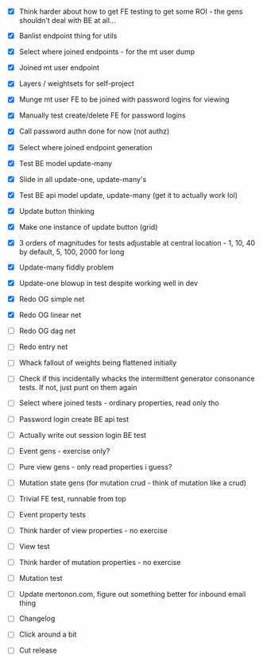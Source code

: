 - [x] Think harder about how to get FE testing to get some ROI - the gens shouldn't deal with BE at all...

- [x] Banlist endpoint thing for utils
- [x] Select where joined endpoints - for the mt user dump
- [x] Joined mt user endpoint

- [x] Layers / weightsets for self-project
- [x] Munge mt user FE to be joined with password logins for viewing
- [x] Manually test create/delete FE for password logins
- [x] Call password authn done for now (not authz)
- [x] Select where joined endpoint generation
- [x] Test BE model update-many

- [x] Slide in all update-one, update-many's
- [x] Test BE api model update, update-many (get it to actually work lol)
- [x] Update button thinking
- [x] Make one instance of update button (grid)

- [x] 3 orders of magnitudes for tests adjustable at central location - 1, 10, 40 by default, 5, 100, 2000 for long
- [x] Update-many fiddly problem
- [x] Update-one blowup in test despite working well in dev
- [x] Redo OG simple net
- [x] Redo OG linear net
- [ ] Redo OG dag net
- [ ] Redo entry net
- [ ] Whack fallout of weights being flattened initially
- [ ] Check if this incidentally whacks the intermittent generator consonance tests. If not, just punt on them again

- [ ] Select where joined tests - ordinary properties, read only tho
- [ ] Password login create BE api test
- [ ] Actually write out session login BE test
- [ ] Event gens - exercise only?
- [ ] Pure view gens - only read properties i guess?
- [ ] Mutation state gens (for mutation crud - think of mutation like a crud)
- [ ] Trivial FE test, runnable from top

- [ ] Event property tests
- [ ] Think harder of view properties - no exercise
- [ ] View test
- [ ] Think harder of mutation properties - no exercise
- [ ] Mutation test

- [ ] Update mertonon.com, figure out something better for inbound email thing
- [ ] Changelog
- [ ] Click around a bit
- [ ] Cut release
